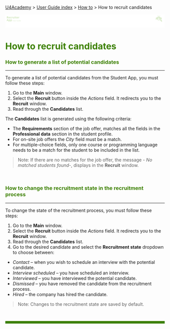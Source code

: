 [U4Academy](../../README.md) > [User Guide index](../README.md) > [How to](README.md) > How to recruit candidates

![banner](../../attachments/peque.png)

# <span style="color:#3C8000">How to recruit candidates</span>

### <span style="color:#3C8000">How to generate a list of potential candidates</span>

---

To generate a list of potential candidates from the Student App, you must follow these steps:

1. Go to the **Main** window.
1. Select the **Recruit** button inside the _Actions_ field. It redirects you to the **Recruit** window.
1. Read through the **Candidates** list.

The **Candidates** list is generated using the following criteria:

- The **Requirements** section of the job offer, matches all the fields in the **Professional data** section in the student profile.
- For on-site job offers the _City_ field must be a match.
- For multiple-choice fields, only one course or programming language needs to be a match for the student to be included in the list.

> Note: If there are no matches for the job offer, the message - _No matched students found_-, displays in the **Recruit** window.

<br>

### <span style="color:#3C8000">How to change the recruitment state in the recruitment process</span>

---

To change the state of the recruitment process, you must follow these steps:

1. Go to the **Main** window.
1. Select the **Recruit** button inside the _Actions_ field. It redirects you to the **Recruit** window.
1. Read through the **Candidates** list.
1. Go to the desired candidate and select the **Recruitment state** dropdown to choose between:

- _Contact_ – when you wish to schedule an interview with the potential candidate.
- _Interview scheduled_ – you have scheduled an interview.
- _Interviewed_ – you have interviewed the potential candidate.
- _Dismissed_ – you have removed the candidate from the recruitment process.
- _Hired_ – the company has hired the candidate.

> Note: Changes to the recruitment state are saved by default.

<br>
<hr style="height:8px;background-color:#3C8000">
